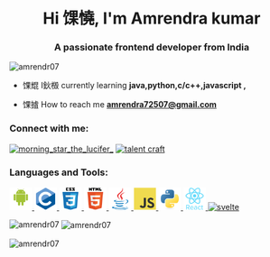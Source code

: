 <h1 align="center">Hi 馃憢, I'm Amrendra kumar</h1>
<h3 align="center">A passionate frontend developer from India</h3>

<p align="left"> <img src="https://komarev.com/ghpvc/?username=amrendr07&label=Profile%20views&color=0e75b6&style=flat" alt="amrendr07" /> </p>

- 馃尡 I鈥檓 currently learning **java,python,c/c++,javascript ,**

- 馃摣 How to reach me **amrendra72507@gmail.com**

<h3 align="left">Connect with me:</h3>
<p align="left">
<a href="https://instagram.com/morning_star_the_lucifer_" target="blank"><img align="center" src="https://raw.githubusercontent.com/rahuldkjain/github-profile-readme-generator/master/src/images/icons/Social/instagram.svg" alt="morning_star_the_lucifer_" height="30" width="40" /></a>
<a href="https://www.youtube.com/c/talent craft" target="blank"><img align="center" src="https://raw.githubusercontent.com/rahuldkjain/github-profile-readme-generator/master/src/images/icons/Social/youtube.svg" alt="talent craft" height="30" width="40" /></a>
</p>

<h3 align="left">Languages and Tools:</h3>
<p align="left"> <a href="https://developer.android.com" target="_blank" rel="noreferrer"> <img src="https://raw.githubusercontent.com/devicons/devicon/master/icons/android/android-original-wordmark.svg" alt="android" width="40" height="40"/> </a> <a href="https://www.cprogramming.com/" target="_blank" rel="noreferrer"> <img src="https://raw.githubusercontent.com/devicons/devicon/master/icons/c/c-original.svg" alt="c" width="40" height="40"/> </a> <a href="https://www.w3schools.com/css/" target="_blank" rel="noreferrer"> <img src="https://raw.githubusercontent.com/devicons/devicon/master/icons/css3/css3-original-wordmark.svg" alt="css3" width="40" height="40"/> </a> <a href="https://www.w3.org/html/" target="_blank" rel="noreferrer"> <img src="https://raw.githubusercontent.com/devicons/devicon/master/icons/html5/html5-original-wordmark.svg" alt="html5" width="40" height="40"/> </a> <a href="https://www.java.com" target="_blank" rel="noreferrer"> <img src="https://raw.githubusercontent.com/devicons/devicon/master/icons/java/java-original.svg" alt="java" width="40" height="40"/> </a> <a href="https://developer.mozilla.org/en-US/docs/Web/JavaScript" target="_blank" rel="noreferrer"> <img src="https://raw.githubusercontent.com/devicons/devicon/master/icons/javascript/javascript-original.svg" alt="javascript" width="40" height="40"/> </a> <a href="https://www.python.org" target="_blank" rel="noreferrer"> <img src="https://raw.githubusercontent.com/devicons/devicon/master/icons/python/python-original.svg" alt="python" width="40" height="40"/> </a> <a href="https://reactjs.org/" target="_blank" rel="noreferrer"> <img src="https://raw.githubusercontent.com/devicons/devicon/master/icons/react/react-original-wordmark.svg" alt="react" width="40" height="40"/> </a> <a href="https://svelte.dev" target="_blank" rel="noreferrer"> <img src="https://upload.wikimedia.org/wikipedia/commons/1/1b/Svelte_Logo.svg" alt="svelte" width="40" height="40"/> </a> </p>

<p><img align="left" src="https://github-readme-stats.vercel.app/api/top-langs?username=amrendr07&show_icons=true&locale=en&layout=compact" alt="amrendr07" /></p>

<p>&nbsp;<img align="center" src="https://github-readme-stats.vercel.app/api?username=amrendr07&show_icons=true&locale=en" alt="amrendr07" /></p>

<p><img align="center" src="https://github-readme-streak-stats.herokuapp.com/?user=amrendr07&" alt="amrendr07" /></p>
